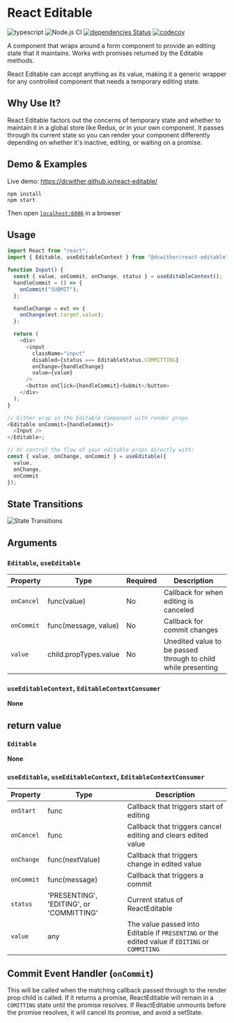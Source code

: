 # React Editable

![typescript](https://aleen42.github.io/badges/src/typescript.svg)
![Node.js CI](https://github.com/dcwither/react-editable/workflows/Node.js%20CI/badge.svg)
[![dependencies Status](https://david-dm.org/dcwither/react-editable/status.svg)](https://david-dm.org/dcwither/react-editable)
[![codecov](https://codecov.io/gh/dcwither/react-editable/branch/master/graph/badge.svg)](https://codecov.io/gh/dcwither/react-editable)

A component that wraps around a form component to provide an editing state that it maintains. Works with promises returned by the Editable methods.

React Editable can accept anything as its value, making it a generic wrapper for any controlled component that needs a temporary editing state.

## Why Use It?

React Editable factors out the concerns of temporary state and whether to maintain it in a global store like Redux, or in your own component. It passes through its current state so you can render your component differently depending on whether it's inactive, editing, or waiting on a promise.

## Demo & Examples

Live demo: https://dcwither.github.io/react-editable/

```
npm install
npm start
```

Then open [`localhost:6006`](http://localhost:6006) in a browser

## Usage

```js
import React from "react";
import { Editable, useEditableContext } from "@dcwither/react-editable";

function Input() {
  const { value, onCommit, onChange, status } = useEditableContext();
  handleCommit = () => {
    onCommit("SUBMIT");
  };

  handleChange = evt => {
    onChange(evt.target.value);
  };

  return (
    <div>
      <input
        className="input"
        disabled={status === EditableStatus.COMMITTING}
        onChange={handleChange}
        value={value}
      />
      <button onClick={handleCommit}>Submit</button>
    </div>
  );
}

// Either wrap in the Editable Component with render props
<Editable onCommit={handleCommit}>
  <Input />
</Editable>;

// Or control the flow of your editable props directly with:
const { value, onChange, onCommit } = useEditable({
  value,
  onChange,
  onCommit
});
```

## State Transitions

![State Transitions](docs/state-machine.svg)

## Arguments

### `Editable`, `useEditable`

| Property   | Type                  | Required | Description                                                   |
| ---------- | --------------------- | -------- | ------------------------------------------------------------- |
| `onCancel` | func(value)           | No       | Callback for when editing is canceled                         |
| `onCommit` | func(message, value)  | No       | Callback for commit changes                                   |
| `value`    | child.propTypes.value | No       | Unedited value to be passed through to child while presenting |

### `useEditableContext`, `EditableContextConsumer`

**None**

## return value

### `Editable`

**None**

### `useEditable`, `useEditableContext`, `EditableContextConsumer`

| Property   | Type                                     | Description                                                                                    |
| ---------- | ---------------------------------------- | ---------------------------------------------------------------------------------------------- |
| `onStart`  | func                                     | Callback that triggers start of editing                                                        |
| `onCancel` | func                                     | Callback that triggers cancel editing and clears edited value                                  |
| `onChange` | func(nextValue)                          | Callback that triggers change in edited value                                                  |
| `onCommit` | func(message)                            | Callback that triggers a commit                                                                |
| `status`   | 'PRESENTING', 'EDITING', or 'COMMITTING' | Current status of ReactEditable                                                                |
| `value`    | any                                      | The value passed into Editable if `PRESENTING` or the edited value if `EDITING` or `COMMITING` |

## Commit Event Handler (`onCommit`)

This will be called when the matching callback passed through to the render prop child is called. If it returns a promise, ReactEditable will remain in a `COMITTING` state until the promise resolves. If ReactEditable unmounts before the promise resolves, it will cancel its promise, and avoid a setState.
